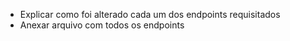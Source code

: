 - Explicar como foi alterado cada um dos endpoints requisitados
- Anexar arquivo com todos os endpoints

